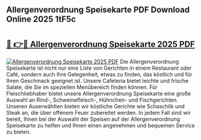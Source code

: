 ## Allergenverordnung Speisekarte PDF Download Online 2025 1tF5c

# <h2><a href="http://gc5z43.nevu.top/?p=Allergenverordnung+Speisekarte">🔗 👉🔴 Allergenverordnung Speisekarte 2025 PDF</a></h2>

[![Allergenverordnung Speisekarte 2025 PDF](https://i.imgur.com/dBaPXMq.png)](http://gc5z43.nevu.top/?p=Allergenverordnung+Speisekarte)
Die Allergenverordnung Speisekarte ist nicht nur eine Liste von Gerichten in einem Restaurant oder Café, sondern auch Ihre Gelegenheit, etwas zu finden, das köstlich und für Ihren Geschmack geeignet ist. Unsere Cafeteria bietet leichte und frische Salate, die Sie im speziellen Menübereich finden können. Für Fleischliebhaber bietet unsere Allergenverordnung Speisekarte eine große Auswahl an Rind-, Schweinefleisch-, Hühnchen- und Fischgerichten. Unseren Auserwählten bieten wir köstliche Gerichte wie Schaschlik und Steak an, die über offenem Feuer zubereitet werden. In jedem Fall sind wir bereit, Ihnen bei der Auswahl der Speisen auf der Allergenverordnung Speisekarte zu helfen und Ihnen einen angenehmen und bequemen Service zu bieten.

